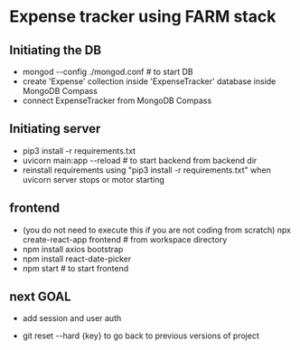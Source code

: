 # Expense tracker using FARM stack

## Initiating the DB
- mongod --config ./mongod.conf    # to start DB
- create 'Expense' collection inside 'ExpenseTracker' database inside MongoDB Compass
- connect ExpenseTracker from MongoDB Compass


## Initiating  server
- pip3 install -r requirements.txt
- uvicorn main:app --reload     # to start backend from backend dir
- reinstall requirements using "pip3 install -r requirements.txt" when uvicorn server stops or motor starting


## frontend
- (you do not need to execute this if you are not coding from scratch) npx create-react-app frontend         # from workspace directory
- npm install axios bootstrap
- npm install react-date-picker
- npm start     # to start frontend


## next GOAL
- add session and user auth


- git reset --hard {key} to go back to previous versions of project